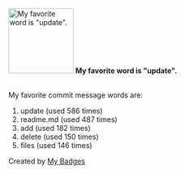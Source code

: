 <img src="https://my-badges.github.io/my-badges/favorite-word.png" alt="My favorite word is &quot;update&quot;." title="My favorite word is &quot;update&quot;." width="128">
<strong>My favorite word is &quot;update&quot;.</strong>
<br><br>

My favorite commit message words are:

1. update (used 586 times)
2. readme.md (used 487 times)
3. add (used 182 times)
4. delete (used 150 times)
5. files (used 146 times)


Created by <a href="https://github.com/my-badges/my-badges">My Badges</a>
